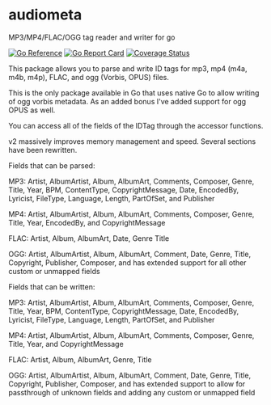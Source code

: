 # audiometa


MP3/MP4/FLAC/OGG tag reader and writer for go


[![Go Reference](https://pkg.go.dev/badge/github.com/gcottom/audiometa/v2.svg)](https://pkg.go.dev/github.com/gcottom/audiometa/v2)   [![Go Report Card](https://goreportcard.com/badge/github.com/gcottom/audiometa/v2)](https://goreportcard.com/report/github.com/gcottom/audiometa/v2)   [![Coverage Status](https://coveralls.io/repos/github/gcottom/audiometa/badge.svg?branch=main)](https://coveralls.io/github/gcottom/audiometa?branch=main)


This package allows you to parse and write ID tags for mp3, mp4 (m4a, m4b, m4p), FLAC, and ogg (Vorbis, OPUS) files.

This is the only package available in Go that uses native Go to allow writing of ogg vorbis metadata. As an added bonus I've added support for ogg OPUS as well.

You can access all of the fields of the IDTag through the accessor functions.

v2 massively improves memory management and speed. Several sections have been rewritten. 


Fields that can be parsed:

MP3: Artist, AlbumArtist, Album, AlbumArt, Comments, Composer, Genre, Title, Year, BPM, ContentType, CopyrightMessage, Date, EncodedBy, Lyricist, FileType, Language, Length, PartOfSet, and Publisher

MP4: Artist, AlbumArtist, Album, AlbumArt, Comments, Composer, Genre, Title, Year, EncodedBy, and CopyrightMessage

FLAC: Artist, Album, AlbumArt, Date, Genre Title

OGG: Artist, AlbumArtist, Album, AlbumArt, Comment, Date, Genre, Title, Copyright, Publisher, Composer, and has extended support for all other custom or unmapped fields


Fields that can be written: 

MP3: Artist, AlbumArtist, Album, AlbumArt, Comments, Composer, Genre, Title, Year, BPM, ContentType, CopyrightMessage, Date, EncodedBy, Lyricist, FileType, Language, Length, PartOfSet, and Publisher

MP4: Artist, AlbumArtist, Album, AlbumArt, Comments, Composer, Genre, Title, Year, and CopyrightMessage

FLAC: Artist, Album, AlbumArt, Genre, Title

OGG: Artist, AlbumArtist, Album, AlbumArt, Comment, Date, Genre, Title, Copyright, Publisher, Composer, and has extended support to allow for passthrough of unknown fields and adding any custom or unmapped field
